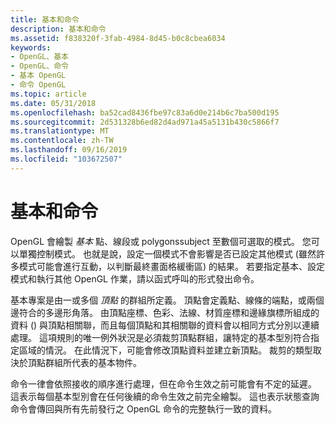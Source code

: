```yaml
---
title: 基本和命令
description: 基本和命令
ms.assetid: f838320f-3fab-4984-8d45-b0c8cbea6034
keywords:
- OpenGL、基本
- OpenGL、命令
- 基本 OpenGL
- 命令 OpenGL
ms.topic: article
ms.date: 05/31/2018
ms.openlocfilehash: ba52cad8436fbe97c83a6d0e214b6c7ba500d195
ms.sourcegitcommit: 2d531328b6ed82d4ad971a45a5131b430c5866f7
ms.translationtype: MT
ms.contentlocale: zh-TW
ms.lasthandoff: 09/16/2019
ms.locfileid: "103672507"
---
```

# <a name="primitives-and-commands"></a>基本和命令

OpenGL 會繪製 *基本* 點、線段或 polygonssubject 至數個可選取的模式。 您可以單獨控制模式。 也就是說，設定一個模式不會影響是否已設定其他模式 (雖然許多模式可能會進行互動，以判斷最終畫面格緩衝區) 的結果。 若要指定基本、設定模式和執行其他 OpenGL 作業，請以函式呼叫的形式發出命令。

基本專案是由一或多個 *頂點* 的群組所定義。 頂點會定義點、線條的端點，或兩個邊符合的多邊形角落。 由頂點座標、色彩、法線、材質座標和邊緣旗標所組成的資料 () 與頂點相關聯，而且每個頂點和其相關聯的資料會以相同方式分別以連續處理。 這項規則的唯一例外狀況是必須裁剪頂點群組，讓特定的基本型別符合指定區域的情況。 在此情況下，可能會修改頂點資料並建立新頂點。 裁剪的類型取決於頂點群組所代表的基本物件。

命令一律會依照接收的順序進行處理，但在命令生效之前可能會有不定的延遲。 這表示每個基本型別會在任何後續的命令生效之前完全繪製。 這也表示狀態查詢命令會傳回與所有先前發行之 OpenGL 命令的完整執行一致的資料。

 

 




